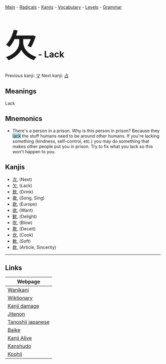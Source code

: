 <style> bigfont {font-size: 100px}</style>
[Main](../README.md) -
[Radicals](../radicals.md) -
[Kanjis](../kanjis.md) -
[Vocabulary](../vocabulary.md) -
[Levels](../levels.md) -
[Grammar](../grammar.md)
# <bigfont> 欠</bigfont> - Lack 

Previous kanji: [マ](マ.md) Next kanji: [占](占.md) 

## Meanings
 Lack
## Mnemonics
 * There's a person in a prison. Why is this person in prison? Because they <span style="background-color:#ADD8E6"> lack</span> the stuff humans need to be around other humans. If you're lacking something (kindness, self-control, etc.) you may do something that makes other people put you in prison. Try to fix what you lack so this won't happen to you.


## Kanjis
 * [次](../kanjis/次.md), (Next)
* [欠](../kanjis/欠.md), (Lack)
* [飲](../kanjis/飲.md), (Drink)
* [歌](../kanjis/歌.md), (Song, Sing)
* [欧](../kanjis/欧.md), (Europe)
* [欲](../kanjis/欲.md), (Want)
* [歓](../kanjis/歓.md), (Delight)
* [吹](../kanjis/吹.md), (Blow)
* [欺](../kanjis/欺.md), (Deceit)
* [炊](../kanjis/炊.md), (Cook)
* [軟](../kanjis/軟.md), (Soft)
* [款](../kanjis/款.md), (Article, Sincerity)



---

## Links 

| Webpage |
| --- |
| [Wanikani          ](https://www.wanikani.com/kanji/欠) |
| [Wiktionary        ](https://en.wiktionary.org/wiki/欠) |
| [Kanji damage      ](http://www.kanjidamage.com/kanji/search?utf8=✓&q=欠) |
| [Jitenon           ](https://jitenon.com/kanji/欠) |
| [Tanoshii japanese ](https://www.tanoshiijapanese.com/dictionary/kanji.cfm?k=欠) |
| [Baike             ](https://baike.baidu.com/item/欠) |
| [Kanji Alive       ](https://app.kanjialive.com/欠) |
| [Kanshudo          ](https://www.kanshudo.com/searchmn?q=欠) |
| [Koohii            ](https://kanji.koohii.com/study/kanji/欠) |
